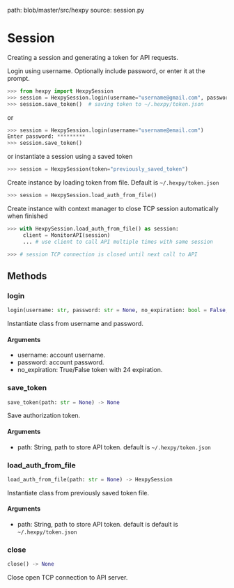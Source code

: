 path: blob/master/src/hexpy
source: session.py

Session
=============

Creating a session and generating a token for API requests.

Login using username. Optionally include password, or enter it at the prompt.
```python
>>> from hexpy import HexpySession
>>> session = HexpySession.login(username="username@gmail.com", password="secretpassword")
>>> session.save_token()  # saving token to ~/.hexpy/token.json
```
or
```python
>>> session = HexpySession.login(username="username@email.com")
Enter password: *********
>>> session.save_token()
```
or instantiate a session using a saved token
```python
>>> session = HexpySession(token="previously_saved_token")
```
Create instance by loading token from file.  Default is `~/.hexpy/token.json`
```python
>>> session = HexpySession.load_auth_from_file()
```
Create instance with context manager to close TCP session automatically when finished
```python
>>> with HexpySession.load_auth_from_file() as session:
     client = MonitorAPI(session)
     ... # use client to call API multiple times with same session

>>> # session TCP connection is closed until next call to API
```

## Methods

### login
```python
login(username: str, password: str = None, no_expiration: bool = False, force: bool = False) -> HexpySession
```
Instantiate class from username and password.
#### Arguments
* username: account username.
* password: account password.
* no_expiration: True/False token with 24 expiration.

### save_token
```python
save_token(path: str = None) -> None
```
Save authorization token.
#### Arguments
* path: String, path to store API token. default is `~/.hexpy/token.json`

### load_auth_from_file
```python
load_auth_from_file(path: str = None) -> HexpySession
```
Instantiate class from previously saved token file.
#### Arguments
* path: String, path to store API token. default is default is `~/.hexpy/token.json`

### close

```python
close() -> None
```
Close open TCP connection to API server.

